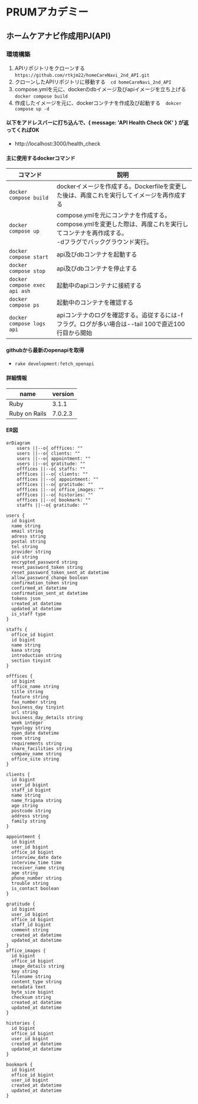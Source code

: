 # PRUMアカデミー

## ホームケアナビ作成用PJ(API)

### 環境構築
1. APIリポジトリをクローンする　`https://github.com/rtkjm22/homeCareNavi_2nd_API.git`
2. クローンしたAPIリポジトリに移動する　`cd homeCareNavi_2nd_API`
3. compose.ymlを元に、dockerのdbイメージ及びapiイメージを立ち上げる　`docker compose build`
4. 作成したイメージを元に、dockerコンテナを作成及び起動する　`dokcer compose up -d`

#### 以下をアドレスバーに打ち込んで、{ message: 'API Health Check OK' } が返ってくればOK
- http://localhost:3000/health_check

#### 主に使用するdockerコマンド
コマンド|説明 
--|--
`docker compose build` | dockerイメージを作成する。Dockerfileを変更した後は、再度これを実行してイメージを再作成する
`docker compose up` | compose.ymlを元にコンテナを作成する。compose.ymlを変更した際は、再度これを実行してコンテナを再作成する。<br>-dフラグでバックグラウンド実行。
`docker compose start` | api及びdbコンテナを起動する
`docker compose stop` | api及びdbコンテナを停止する
`docker compose exec api ash` | 起動中のapiコンテナに接続する
`docker compose ps` | 起動中のコンテナを確認する
`docker compose logs api` | apiコンテナのログを確認する。追従するには-fフラグ。ログが多い場合は--tail 100で直近100行目から開始

#### githubから最新のopenapiを取得
- `rake development:fetch_openapi`

#### 詳細情報

name|version
--|--
Ruby | 3.1.1
Ruby on Rails | 7.0.2.3

#### ER図
```mermaid
erDiagram
    users ||--o{ offfices: ""
    users ||--o{ clients: ""
    users ||--o{ appointment: ""
    users ||--o{ gratitude: ""
    offfices ||--o{ staffs: ""
    offfices ||--o{ clients: ""
    offfices ||--o{ appointment: ""
    offfices ||--o{ gratitude: ""
    offfices ||--o{ office_images: ""
    offfices ||--o{ histories: ""
    offfices ||--o{ bookmark: ""
    staffs ||--o{ gratitude: ""

users {
  id bigint
  name string
  email string
  adress string
  postal string
  tel string
  provider string
  uid string
  encrypted_password string
  reset_password_token string
  reset_password_token_sent_at datetime
  allow_password_change boolean
  confirmation_token string
  confirmed_at datetime
  confirmation_sent_at datetime
  tokens json
  created_at datetime
  updated_at datetime
  is_staff type
}

staffs {
  office_id bigint
  id bigint
  name string
  kana string
  introduction string
  section tinyint
}

offfices {
  id bigint
  office_name string
  title string
  feature string
  fax_number string
  business_day tinyint
  url string
  business_day_details string
  week integer
  typology string
  open_date datetime
  room string
  requirements string
  share_facilities string
  company_name string
  office_site string
}

clients {
  id bigint
  user_id bigint
  staff_id bigint
  name string
  name_frigana string
  age string
  postcode string
  address string
  family string
}

appointment {
  id bigint
  user_id bigint
  office_id bigint
  interview_date date
  interview_time time
  receiver_name string
  age string
  phone_number string
  trouble string
  is_contact boolean
}

gratitude {
  id bigint
  user_id bigint
  office_id bigint
  staff_id bigint
  comment string
  created_at datetime
  updated_at datetime
}
office_images {
  id bigint
  office_id bigint
  image_details string
  key string
  filename string
  content_type string
  metadata text
  byte_size bigint
  checksum string
  created_at datetime
  updated_at datetime
}

histories {
  id bigint
  office_id bigint
  user_id bigint
  created_at datetime
  updated_at datetime
}

bookmark {
  id bigint
  office_id bigint
  user_id bigint
  created_at datetime
  updated_at datetime
}
```
